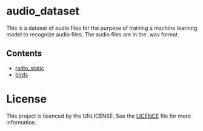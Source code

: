 # audio_dataset
This is a dataset of audio files for the purpose of training a machine learning model to recognize audio files. The audio files are in the .wav format.

## Contents
- [radio_static](https://github.com/lewisevans2007/audio_dataset/tree/master/audio/radio_static)
- [birds](https://github.com/lewisevans2007/audio_dataset/tree/master/audio/birds)

# License
This project is licenced by the UNLICENSE. See the [LICENCE](LICENCE) file for more information.